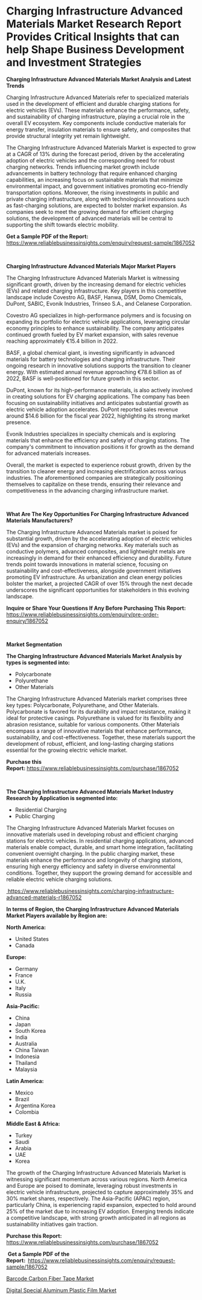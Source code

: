 <p><h1>Charging Infrastructure Advanced Materials Market Research Report Provides Critical Insights that can help Shape Business Development and Investment Strategies</h1></p><p><strong>Charging Infrastructure Advanced Materials Market Analysis and Latest Trends</strong></p>
<p><p>Charging Infrastructure Advanced Materials refer to specialized materials used in the development of efficient and durable charging stations for electric vehicles (EVs). These materials enhance the performance, safety, and sustainability of charging infrastructure, playing a crucial role in the overall EV ecosystem. Key components include conductive materials for energy transfer, insulation materials to ensure safety, and composites that provide structural integrity yet remain lightweight.</p><p>The Charging Infrastructure Advanced Materials Market is expected to grow at a CAGR of 13% during the forecast period, driven by the accelerating adoption of electric vehicles and the corresponding need for robust charging networks. Trends influencing market growth include advancements in battery technology that require enhanced charging capabilities, an increasing focus on sustainable materials that minimize environmental impact, and government initiatives promoting eco-friendly transportation options. Moreover, the rising investments in public and private charging infrastructure, along with technological innovations such as fast-charging solutions, are expected to bolster market expansion. As companies seek to meet the growing demand for efficient charging solutions, the development of advanced materials will be central to supporting the shift towards electric mobility.</p></p>
<p><strong>Get a Sample PDF of the Report:&nbsp;</strong> <a href="https://www.reliablebusinessinsights.com/enquiry/request-sample/1867052?utm_campaign=97&utm_medium=2&utm_source=Github&utm_content=ia&utm_term=04022025&utm_id=charging-infrastructure-advanced-materials">https://www.reliablebusinessinsights.com/enquiry/request-sample/1867052</a></p>
<p>&nbsp;</p>
<p><strong>Charging Infrastructure Advanced Materials Major Market Players</strong></p>
<p><p>The Charging Infrastructure Advanced Materials Market is witnessing significant growth, driven by the increasing demand for electric vehicles (EVs) and related charging infrastructure. Key players in this competitive landscape include Covestro AG, BASF, Hanwa, DSM, Domo Chemicals, DuPont, SABIC, Evonik Industries, Trinseo S.A., and Celanese Corporation.</p><p>Covestro AG specializes in high-performance polymers and is focusing on expanding its portfolio for electric vehicle applications, leveraging circular economy principles to enhance sustainability. The company anticipates continued growth fueled by EV market expansion, with sales revenue reaching approximately €15.4 billion in 2022.</p><p>BASF, a global chemical giant, is investing significantly in advanced materials for battery technologies and charging infrastructure. Their ongoing research in innovative solutions supports the transition to cleaner energy. With estimated annual revenue approaching €78.6 billion as of 2022, BASF is well-positioned for future growth in this sector.</p><p>DuPont, known for its high-performance materials, is also actively involved in creating solutions for EV charging applications. The company has been focusing on sustainability initiatives and anticipates substantial growth as electric vehicle adoption accelerates. DuPont reported sales revenue around $14.6 billion for the fiscal year 2022, highlighting its strong market presence.</p><p>Evonik Industries specializes in specialty chemicals and is exploring materials that enhance the efficiency and safety of charging stations. The company's commitment to innovation positions it for growth as the demand for advanced materials increases.</p><p>Overall, the market is expected to experience robust growth, driven by the transition to cleaner energy and increasing electrification across various industries. The aforementioned companies are strategically positioning themselves to capitalize on these trends, ensuring their relevance and competitiveness in the advancing charging infrastructure market.</p></p>
<p>&nbsp;</p>
<p><strong>What Are The Key Opportunities For Charging Infrastructure Advanced Materials Manufacturers?</strong></p>
<p><p>The Charging Infrastructure Advanced Materials market is poised for substantial growth, driven by the accelerating adoption of electric vehicles (EVs) and the expansion of charging networks. Key materials such as conductive polymers, advanced composites, and lightweight metals are increasingly in demand for their enhanced efficiency and durability. Future trends point towards innovations in material science, focusing on sustainability and cost-effectiveness, alongside government initiatives promoting EV infrastructure. As urbanization and clean energy policies bolster the market, a projected CAGR of over 15% through the next decade underscores the significant opportunities for stakeholders in this evolving landscape.</p></p>
<p><strong>Inquire or Share Your Questions If Any Before Purchasing This Report:</strong> <a href="https://www.reliablebusinessinsights.com/enquiry/pre-order-enquiry/1867052?utm_campaign=97&utm_medium=2&utm_source=Github&utm_content=ia&utm_term=04022025&utm_id=charging-infrastructure-advanced-materials">https://www.reliablebusinessinsights.com/enquiry/pre-order-enquiry/1867052</a></p>
<p>&nbsp;</p>
<p><strong>Market Segmentation</strong></p>
<p><strong>The Charging Infrastructure Advanced Materials Market Analysis by types is segmented into:</strong></p>
<p><ul><li>Polycarbonate</li><li>Polyurethane</li><li>Other Materials</li></ul></p>
<p><p>The Charging Infrastructure Advanced Materials market comprises three key types: Polycarbonate, Polyurethane, and Other Materials. Polycarbonate is favored for its durability and impact resistance, making it ideal for protective casings. Polyurethane is valued for its flexibility and abrasion resistance, suitable for various components. Other Materials encompass a range of innovative materials that enhance performance, sustainability, and cost-effectiveness. Together, these materials support the development of robust, efficient, and long-lasting charging stations essential for the growing electric vehicle market.</p></p>
<p><strong>Purchase this Report:&nbsp;</strong><a href="https://www.reliablebusinessinsights.com/purchase/1867052?utm_campaign=97&utm_medium=2&utm_source=Github&utm_content=ia&utm_term=04022025&utm_id=charging-infrastructure-advanced-materials">https://www.reliablebusinessinsights.com/purchase/1867052</a></p>
<p>&nbsp;</p>
<p><strong>The Charging Infrastructure Advanced Materials Market Industry Research by Application is segmented into:</strong></p>
<p><ul><li>Residential Charging</li><li>Public Charging</li></ul></p>
<p><p>The Charging Infrastructure Advanced Materials Market focuses on innovative materials used in developing robust and efficient charging stations for electric vehicles. In residential charging applications, advanced materials enable compact, durable, and smart home integration, facilitating convenient overnight charging. In the public charging market, these materials enhance the performance and longevity of charging stations, ensuring high energy efficiency and safety in diverse environmental conditions. Together, they support the growing demand for accessible and reliable electric vehicle charging solutions.</p></p>
<p><a href="https://www.reliablebusinessinsights.com/charging-infrastructure-advanced-materials-r1867052?utm_campaign=97&utm_medium=2&utm_source=Github&utm_content=ia&utm_term=04022025&utm_id=charging-infrastructure-advanced-materials">&nbsp;https://www.reliablebusinessinsights.com/charging-infrastructure-advanced-materials-r1867052</a></p>
<p><strong>In terms of Region, the Charging Infrastructure Advanced Materials Market Players available by Region are:</strong></p>
<p>
    <p> <strong> North America: </strong>
        <ul>
            <li>United States</li>
            <li>Canada</li>
        </ul>
        </p> 
    <p> <strong> Europe: </strong>
        <ul>
            <li>Germany</li>
            <li>France</li>
            <li>U.K.</li>
            <li>Italy</li>
            <li>Russia</li>
        </ul>
        </p> 
    <p> <strong> Asia-Pacific: </strong>
        <ul>
            <li>China</li>
            <li>Japan</li>
            <li>South Korea</li>
            <li>India</li>
            <li>Australia</li>
            <li>China Taiwan</li>
            <li>Indonesia</li>
            <li>Thailand</li>
            <li>Malaysia</li>
        </ul>
        </p> 
    <p> <strong> Latin America: </strong>
        <ul>
            <li>Mexico</li>
            <li>Brazil</li>
            <li>Argentina Korea</li>
            <li>Colombia</li>
        </ul>
        </p> 
    <p> <strong> Middle East & Africa: </strong>
        <ul>
            <li>Turkey</li>
            <li>Saudi</li>
            <li>Arabia</li>
            <li>UAE</li>
            <li>Korea</li>
        </ul>
    </p>
    </p>
<p><p>The growth of the Charging Infrastructure Advanced Materials Market is witnessing significant momentum across various regions. North America and Europe are poised to dominate, leveraging robust investments in electric vehicle infrastructure, projected to capture approximately 35% and 30% market shares, respectively. The Asia-Pacific (APAC) region, particularly China, is experiencing rapid expansion, expected to hold around 25% of the market due to increasing EV adoption. Emerging trends indicate a competitive landscape, with strong growth anticipated in all regions as sustainability initiatives gain traction.</p></p>
<p><strong>Purchase this Report: </strong><a href="https://www.reliablebusinessinsights.com/purchase/1867052?utm_campaign=97&utm_medium=2&utm_source=Github&utm_content=ia&utm_term=04022025&utm_id=charging-infrastructure-advanced-materials">https://www.reliablebusinessinsights.com/purchase/1867052</a></p>
<p>&nbsp;<strong>Get a Sample PDF of the Report:&nbsp;&nbsp;</strong><a href="https://www.reliablebusinessinsights.com/enquiry/request-sample/1867052?utm_campaign=97&utm_medium=2&utm_source=Github&utm_content=ia&utm_term=04022025&utm_id=charging-infrastructure-advanced-materials">https://www.reliablebusinessinsights.com/enquiry/request-sample/1867052</a></p>
<p><strong></strong></p>
<p><p><a href="https://github.com/daphnyvashdi/Market-Research-Report-List-1/blob/main/barcode-carbon-fiber-tape-market.md?utm_campaign=97&utm_medium=2&utm_source=Github&utm_content=ia&utm_term=04022025&utm_id=charging-infrastructure-advanced-materials">Barcode Carbon Fiber Tape Market</a></p><p><a href="https://github.com/giblydirani3/Market-Research-Report-List-1/blob/main/digital-special-aluminum-plastic-film-market.md?utm_campaign=97&utm_medium=2&utm_source=Github&utm_content=ia&utm_term=04022025&utm_id=charging-infrastructure-advanced-materials">Digital Special Aluminum Plastic Film Market</a></p></p>